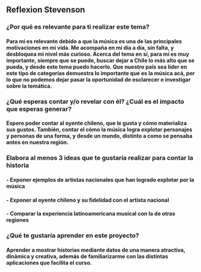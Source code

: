 ## Reflexion Stevenson
### ¿Por qué es relevante para ti realizar este tema?
#### Para mi es relevante debido a que la música es una de las principales motivaciones en mi vida. Me acompaña en mi día a día, sin falta, y desbloquea mi nivel más curioso. Acerca del tema en sí, para mí es muy importante, siempre que se puede, buscar dejar a Chile lo más alto que se pueda, y desde este tema puedo hacerlo. Que nuestro país sea líder en este tipo de categorías demuestra lo importante que es la música acá, por lo que no podemos dejar pasar la oportunidad de esclarecer e investigar sobre la temática.
### ¿Qué esperas contar y/o revelar con él? ¿Cuál es el impacto que esperas generar?
#### Espero poder contar al oyente chileno, que le gusta y cómo materializa sus gustos. También, contar el cómo la música logra explotar personajes y personas de una forma, y desde un mundo, distinto a como se pensaba antes en nuestra región.
### Elabora al menos 3 ideas que te gustaría realizar para contar la historia
#### - Exponer ejemplos de artistas nacionales que han logrado explotar por la música

#### - Exponer al oyente chileno y su fidelidad con el artista nacional

#### - Comparar la experiencia latinoamericana musical con la de otras regiones
### ¿Qué te gustaría aprender en este proyecto?
#### Aprender a mostrar historias mediante datos de una manera atractiva, dinámica y creativa, además de familiarizarme con las distintas aplicaciones que facilita el curso.

